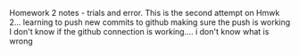 Homework 2 notes - trials and error. This is the second attempt on Hmwk 2... 
learning to push new commits to github
making sure the push is working
I don't know if the github connection is working....
i don't know what is wrong
